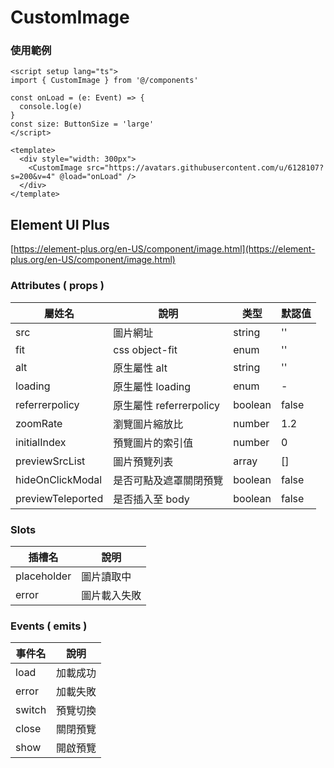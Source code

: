 # CustomImage

### 使用範例

```vue
<script setup lang="ts">
import { CustomImage } from '@/components'

const onLoad = (e: Event) => {
  console.log(e)
}
const size: ButtonSize = 'large'
</script>

<template>
  <div style="width: 300px">
    <CustomImage src="https://avatars.githubusercontent.com/u/6128107?s=200&v=4" @load="onLoad" />
  </div>
</template>
```

## Element UI Plus

[https://element-plus.org/en-US/component/image.html](https://element-plus.org/en-US/component/image.html)

### Attributes ( props )

| 屬姓名            | 說明                    | 类型    | 默認值 |
| ----------------- | ----------------------- | ------- | ------ |
| src               | 圖片網址                | string  | ''     |
| fit               | css object-fit          | enum    | ''     |
| alt               | 原生屬性 alt            | string  | ''     |
| loading           | 原生屬性 loading        | enum    | -      |
| referrerpolicy    | 原生屬性 referrerpolicy | boolean | false  |
| zoomRate          | 瀏覽圖片縮放比          | number  | 1.2    |
| initialIndex      | 預覽圖片的索引值        | number  | 0      |
| previewSrcList    | 圖片預覽列表            | array   | []     |
| hideOnClickModal  | 是否可點及遮罩關閉預覽  | boolean | false  |
| previewTeleported | 是否插入至 body         | boolean | false  |

### Slots

| 插槽名      | 說明         |
| ----------- | ------------ |
| placeholder | 圖片讀取中   |
| error       | 圖片載入失敗 |

### Events ( emits )

| 事件名 | 說明     |
| ------ | -------- |
| load   | 加載成功 |
| error  | 加載失敗 |
| switch | 預覽切換 |
| close  | 關閉預覽 |
| show   | 開啟預覽 |
